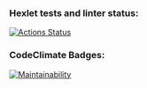 ### Hexlet tests and linter status:
[![Actions Status](https://github.com/G3ntleM4n/frontend-project-44/actions/workflows/hexlet-check.yml/badge.svg)](https://github.com/G3ntleM4n/frontend-project-44/actions)
### CodeClimate Badges:
[![Maintainability](https://api.codeclimate.com/v1/badges/7d735a79f02ce3d770c6/maintainability)](https://codeclimate.com/github/G3ntleM4n/frontend-project-44/maintainability)
